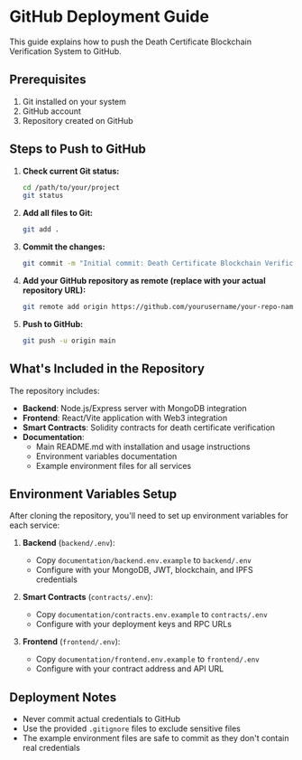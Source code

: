 # GitHub Deployment Guide

This guide explains how to push the Death Certificate Blockchain Verification System to GitHub.

## Prerequisites

1. Git installed on your system
2. GitHub account
3. Repository created on GitHub

## Steps to Push to GitHub

1. **Check current Git status:**
   ```bash
   cd /path/to/your/project
   git status
   ```

2. **Add all files to Git:**
   ```bash
   git add .
   ```

3. **Commit the changes:**
   ```bash
   git commit -m "Initial commit: Death Certificate Blockchain Verification System"
   ```

4. **Add your GitHub repository as remote (replace with your actual repository URL):**
   ```bash
   git remote add origin https://github.com/yourusername/your-repo-name.git
   ```

5. **Push to GitHub:**
   ```bash
   git push -u origin main
   ```

## What's Included in the Repository

The repository includes:

- **Backend**: Node.js/Express server with MongoDB integration
- **Frontend**: React/Vite application with Web3 integration
- **Smart Contracts**: Solidity contracts for death certificate verification
- **Documentation**: 
  - Main README.md with installation and usage instructions
  - Environment variables documentation
  - Example environment files for all services

## Environment Variables Setup

After cloning the repository, you'll need to set up environment variables for each service:

1. **Backend** (`backend/.env`):
   - Copy `documentation/backend.env.example` to `backend/.env`
   - Configure with your MongoDB, JWT, blockchain, and IPFS credentials

2. **Smart Contracts** (`contracts/.env`):
   - Copy `documentation/contracts.env.example` to `contracts/.env`
   - Configure with your deployment keys and RPC URLs

3. **Frontend** (`frontend/.env`):
   - Copy `documentation/frontend.env.example` to `frontend/.env`
   - Configure with your contract address and API URL

## Deployment Notes

- Never commit actual credentials to GitHub
- Use the provided `.gitignore` files to exclude sensitive files
- The example environment files are safe to commit as they don't contain real credentials